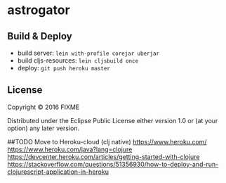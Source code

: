 # astrogator

## Build & Deploy

* build server: `lein with-profile corejar uberjar`
* build cljs-resources: `lein cljsbuild once`
* deploy: `git push heroku master`

## License

Copyright © 2016 FIXME

Distributed under the Eclipse Public License either version 1.0 or (at
your option) any later version.

##TODO
Move to Heroku-cloud (clj native)
https://www.heroku.com/
https://www.heroku.com/java?lang=clojure
https://devcenter.heroku.com/articles/getting-started-with-clojure
https://stackoverflow.com/questions/51356930/how-to-deploy-and-run-clojurescript-application-in-heroku